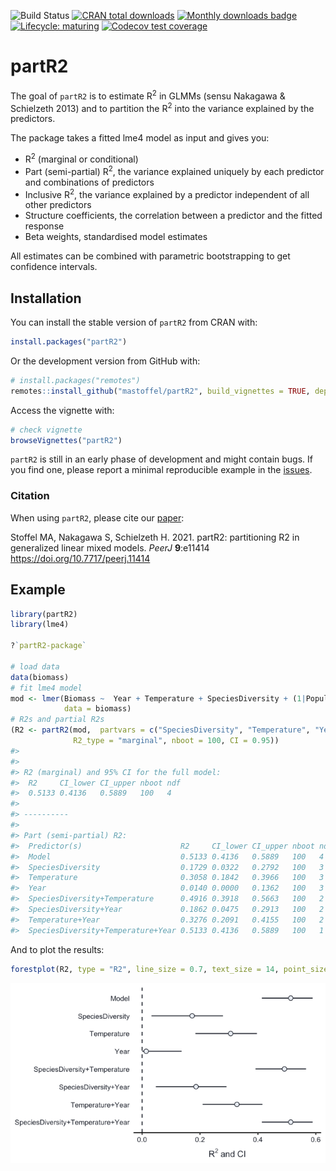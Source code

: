 
<!-- badges: start -->

![Build
Status](https://travis-ci.org/mastoffel/partR2.svg?branch=master)
[![CRAN total
downloads](http://cranlogs.r-pkg.org/badges/grand-total/partR2?color=blue)](https://cran.r-project.org/package=partR2)
[![Monthly downloads
badge](https://cranlogs.r-pkg.org/badges/last-month/partR2?color=blue)](https://CRAN.R-project.org/package=partR2)
[![Lifecycle:
maturing](https://img.shields.io/badge/lifecycle-maturing-blue.svg)](https://www.tidyverse.org/lifecycle/#maturing)
[![Codecov test
coverage](https://codecov.io/gh/mastoffel/partR2/branch/master/graph/badge.svg)](https://codecov.io/gh/mastoffel/partR2?branch=master)

<!-- badges: end -->
<!-- README.md is generated from README.Rmd. Please edit that file -->

# partR2

The goal of `partR2` is to estimate R<sup>2</sup> in GLMMs (sensu
Nakagawa & Schielzeth 2013) and to partition the R<sup>2</sup> into the
variance explained by the predictors.

The package takes a fitted lme4 model as input and gives you:

-   R<sup>2</sup> (marginal or conditional)
-   Part (semi-partial) R<sup>2</sup>, the variance explained uniquely
    by each predictor and combinations of predictors
-   Inclusive R<sup>2</sup>, the variance explained by a predictor
    independent of all other predictors
-   Structure coefficients, the correlation between a predictor and the
    fitted response
-   Beta weights, standardised model estimates

All estimates can be combined with parametric bootstrapping to get
confidence intervals.

## Installation

You can install the stable version of `partR2` from CRAN with:

``` r
install.packages("partR2")
```

Or the development version from GitHub with:

``` r
# install.packages("remotes")
remotes::install_github("mastoffel/partR2", build_vignettes = TRUE, dependencies = TRUE) 
```

Access the vignette with:

``` r
# check vignette
browseVignettes("partR2")
```

`partR2` is still in an early phase of development and might contain
bugs. If you find one, please report a minimal reproducible example in
the [issues](https://github.com/mastoffel/partR2/issues).

### Citation

When using `partR2`, please cite our
[paper](https://peerj.com/articles/11414/):

Stoffel MA, Nakagawa S, Schielzeth H. 2021. partR2: partitioning R2 in
generalized linear mixed models. *PeerJ* **9**:e11414
<https://doi.org/10.7717/peerj.11414>

## Example

``` r
library(partR2)
library(lme4)

?`partR2-package`

# load data
data(biomass)
# fit lme4 model
mod <- lmer(Biomass ~  Year + Temperature + SpeciesDiversity + (1|Population),
            data = biomass)
# R2s and partial R2s
(R2 <- partR2(mod,  partvars = c("SpeciesDiversity", "Temperature", "Year"),
              R2_type = "marginal", nboot = 100, CI = 0.95))
#> 
#> 
#> R2 (marginal) and 95% CI for the full model: 
#>  R2     CI_lower CI_upper nboot ndf
#>  0.5133 0.4136   0.5889   100   4  
#> 
#> ----------
#> 
#> Part (semi-partial) R2:
#>  Predictor(s)                      R2     CI_lower CI_upper nboot ndf
#>  Model                             0.5133 0.4136   0.5889   100   4  
#>  SpeciesDiversity                  0.1729 0.0322   0.2792   100   3  
#>  Temperature                       0.3058 0.1842   0.3966   100   3  
#>  Year                              0.0140 0.0000   0.1362   100   3  
#>  SpeciesDiversity+Temperature      0.4916 0.3918   0.5663   100   2  
#>  SpeciesDiversity+Year             0.1862 0.0475   0.2913   100   2  
#>  Temperature+Year                  0.3276 0.2091   0.4155   100   2  
#>  SpeciesDiversity+Temperature+Year 0.5133 0.4136   0.5889   100   1
```

And to plot the results:

``` r
forestplot(R2, type = "R2", line_size = 0.7, text_size = 14, point_size = 3)
```

![](README-plot-1.png)<!-- -->
